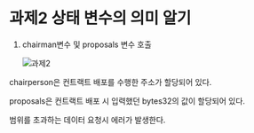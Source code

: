 # 과제2 상태 변수의 의미 알기

1. chairman변수 및 proposals 변수 호출

   ![과제2](C:\Users\SSAFY\Desktop\특화프로젝트\bootcamp2\0223_day2\과제2.PNG)

chairperson은 컨트랙트 배포를 수행한 주소가 할당되어 있다.

proposals은 컨트랙트 배포 시 입력했던 bytes32의 값이 할당되어 있다.

범위를 초과하는 데이터 요청시 에러가 발생한다.